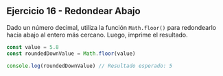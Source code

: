 ## Ejercicio 16 - Redondear Abajo

Dado un número decimal, utiliza la función `Math.floor()` para redondearlo hacia abajo al entero más cercano. Luego, imprime el resultado.

```javascript
const value = 5.8
const roundedDownValue = Math.floor(value)

console.log(roundedDownValue) // Resultado esperado: 5
```
